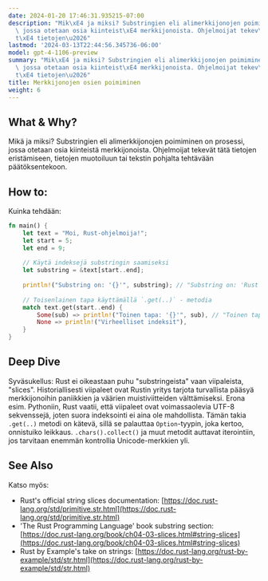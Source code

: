 ```yaml
---
date: 2024-01-20 17:46:31.935215-07:00
description: "Mik\xE4 ja miksi? Substringien eli alimerkkijonojen poimiminen on prosessi,\
  \ jossa otetaan osia kiinteist\xE4 merkkijonoista. Ohjelmoijat tekev\xE4t t\xE4\
  t\xE4 tietojen\u2026"
lastmod: '2024-03-13T22:44:56.345736-06:00'
model: gpt-4-1106-preview
summary: "Mik\xE4 ja miksi? Substringien eli alimerkkijonojen poimiminen on prosessi,\
  \ jossa otetaan osia kiinteist\xE4 merkkijonoista. Ohjelmoijat tekev\xE4t t\xE4\
  t\xE4 tietojen\u2026"
title: Merkkijonojen osien poimiminen
weight: 6
---
```


## What & Why? 
Mikä ja miksi? Substringien eli alimerkkijonojen poimiminen on prosessi, jossa otetaan osia kiinteistä merkkijonoista. Ohjelmoijat tekevät tätä tietojen eristämiseen, tietojen muotoiluun tai tekstin pohjalta tehtävään päätöksentekoon.

## How to: 
Kuinka tehdään:

```Rust
fn main() {
    let text = "Moi, Rust-ohjelmoija!";
    let start = 5;
    let end = 9;
    
    // Käytä indeksejä substringin saamiseksi
    let substring = &text[start..end];
    
    println!("Substring on: '{}'", substring); // "Substring on: 'Rust'"
    
    // Toisenlainen tapa käyttämällä `.get(..)` - metodia
    match text.get(start..end) {
        Some(sub) => println!("Toinen tapa: '{}'", sub), // "Toinen tapa: 'Rust'"
        None => println!("Virheelliset indeksit"),
    }
}
```

## Deep Dive 
Syväsukellus: Rust ei oikeastaan puhu "substringeista" vaan viipaleista, "slices". Historiallisesti viipaleet ovat Rustin yritys tarjota turvallista pääsyä merkkijonoihin paniikkien ja väärien muistiviitteiden välttämiseksi. Erona esim. Pythoniin, Rust vaatii, että viipaleet ovat voimassaolevia UTF-8 sekvenssejä, joten suora indeksointi ei aina ole mahdollista. Tämän takia `.get(..)` metodi on kätevä, sillä se palauttaa `Option`-tyypin, joka kertoo, onnistuiko leikkaus. `.chars().collect()` ja muut metodit auttavat iterointiin, jos tarvitaan enemmän kontrollia Unicode-merkkien yli.

## See Also 
Katso myös:

- Rust's official string slices documentation: [https://doc.rust-lang.org/std/primitive.str.html](https://doc.rust-lang.org/std/primitive.str.html)
- 'The Rust Programming Language' book substring section: [https://doc.rust-lang.org/book/ch04-03-slices.html#string-slices](https://doc.rust-lang.org/book/ch04-03-slices.html#string-slices)
- Rust by Example's take on strings: [https://doc.rust-lang.org/rust-by-example/std/str.html](https://doc.rust-lang.org/rust-by-example/std/str.html)
